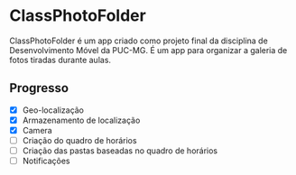 # ClassPhotoFolder

ClassPhotoFolder é um app criado como projeto final da disciplina de Desenvolvimento Móvel da PUC-MG. É um app para organizar a galeria de fotos tiradas durante aulas.

## Progresso
- [x] Geo-localização
- [x] Armazenamento de localização
- [x] Camera
- [ ] Criação do quadro de horários
- [ ] Criação das pastas baseadas no quadro de horários
- [ ] Notificações
